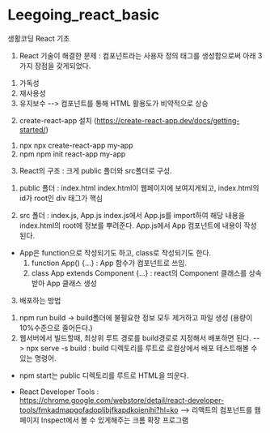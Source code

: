 # Leegoing_react_basic
생활코딩 React 기초

1. React 기술이 해결한 문제
: 컴포넌트라는 사용자 정의 태그를 생성함으로써 아래 3가지 장점을 갖게되었다.
  1) 가독성
  2) 재사용성
  3) 유지보수
  --> 컴포넌트를 통해 HTML 활용도가 비약적으로 상승


2. create-react-app 설치 (https://create-react-app.dev/docs/getting-started/)
  1) npx
    npx create-react-app my-app
  2) npm
    npm init react-app my-app


3. React의 구조 : 크게 public 폴더와 src폴더로 구성.
 1) public 폴더 : index.html
 index.html이 웹페이지에 보여지게되고, index.html의 id가 root인 div 태그가 핵심

 2) src 폴더 : index.js, App.js
 index.js에서 App.js를 import하여 해당 내용을 index.html의 root에 정보를 뿌려준다.
 App.js에서 App 컴포넌트에 내용이 작성된다.
  * App은 function으로 작성되기도 하고, class로 작성되기도 한다.
    1. function App() {...} : App 함수가 컴포넌트로 쓰임.
    2. class App extends Component {...} : react의 Component 클래스를 상속받아 App 클래스 생성


3. 배포하는 방법
 1) npm run build  -> build폴더에 불필요한 정보 모두 제거하고 파일 생성 (용량이 10%수준으로 줄어든다.)
 2) 웹서버에서 빌드할때, 최상위 루트 경로를 build경로로 지정해서 배포하면 된다.
 --> npx serve -s build : build 디렉토리를 루트로 로컬상에서 배포 테스트해볼 수 있는 명령어.
   * npm start는 public 디렉토리를 루트로 HTML을 띄운다.

* React Developer Tools : https://chrome.google.com/webstore/detail/react-developer-tools/fmkadmapgofadopljbjfkapdkoienihi?hl=ko
--> 리액트의 컴포넌트를 웹페이지 Inspect에서 볼 수 있게해주는 크롬 확장 프로그램